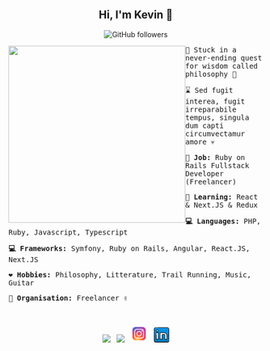 <div align='center' >

## Hi, I'm Kevin :wave:

![GitHub followers](https://img.shields.io/github/followers/xkokev?style=social)

</div>
  <p>
  <img src="https://media0.giphy.com/media/9rtpurjbqiqZXbBBet/giphy.gif?cid=790b76110fdf682e525dcfafe246720bac6ab89dfa1d14c7&rid=giphy.gif&ct=g" width="350" height="350" align='left'/>
  </p>
<samp>
  
:bee: Stuck in a never-ending quest for wisdom called philosophy :seedling:

:hourglass: Sed fugit interea, fugit irreparabile tempus, singula dum capti circumvectamur amore :skull:

**:gem: Job:** Ruby on Rails Fullstack Developer (Freelancer)

**:school_satchel: Learning:** React & Next.JS & Redux

**:computer: Languages:** PHP, Ruby, Javascript, Typescript

**:computer: Frameworks:** Symfony, Ruby on Rails, Angular, React.JS, Next.JS

**:heart: Hobbies:** Philosophy, Litterature, Trail Running, Music, Guitar

**:office: Organisation:** Freelancer :v:

</samp>

<br/>
<p align='center'>
<a href="https://dev.to/waylonwalker"><img height="30" src="https://raw.githubusercontent.com/WaylonWalker/WaylonWalker/main/icon/dev.png"></a>&nbsp;&nbsp;
<a href="https://twitter.com/_waylonwalker"><img height="30" src="https://github.com/WaylonWalker/WaylonWalker/blob/main/icon/twitter.png?raw=true"></a>&nbsp;&nbsp;
<a href="https://github.com/xKokev/xkokev/blob/main/instagram.png"><img height="35" src="https://github.com/xKokev/xkokev/blob/main/ig.png"></a>&nbsp;&nbsp;
<a href="https://www.linkedin.com/in/waylonwalker/"><img height="30" src="https://github.com/xKokev/xkokev/blob/main/linkedin.png"></a>
</p>
 
